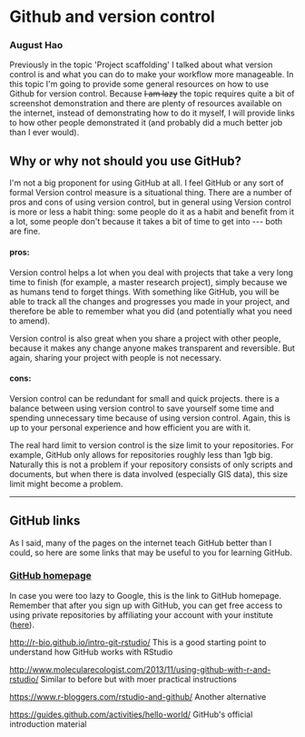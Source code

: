 
Github and version control
==========================

### August Hao

Previously in the topic 'Project scaffolding' I talked about what version control is and what you can do to make your workflow more manageable. In this topic I'm going to provide some general resources on how to use Github for version control. Because ~~I am lazy~~ the topic requires quite a bit of screenshot demonstration and there are plenty of resources available on the internet, instead of demonstrating how to do it myself, I will provide links to how other people demonstrated it (and probably did a much better job than I ever would).

Why or why not should you use GitHub?
-------------------------------------

I'm not a big proponent for using GitHub at all. I feel GitHub or any sort of formal Version control measure is a situational thing. There are a number of pros and cons of using version control, but in general using Version control is more or less a habit thing: some people do it as a habit and benefit from it a lot, some people don't because it takes a bit of time to get into --- both are fine.

#### pros:

Version control helps a lot when you deal with projects that take a very long time to finish (for example, a master research project), simply because we as humans tend to forget things. With something like GitHub, you will be able to track all the changes and progresses you made in your project, and therefore be able to remember what you did (and potentially what you need to amend).

Version control is also great when you share a project with other people, because it makes any change anyone makes transparent and reversible. But again, sharing your project with people is not necessary.

#### cons:

Version control can be redundant for small and quick projects. there is a balance between using version control to save yourself some time and spending unnecessary time because of using version control. Again, this is up to your personal experience and how efficient you are with it.

The real hard limit to version control is the size limit to your repositories. For example, GitHub only allows for repositories roughly less than 1gb big. Naturally this is not a problem if your repository consists of only scripts and documents, but when there is data involved (especially GIS data), this size limit might become a problem.

------------------------------------------------------------------------

GitHub links
------------

As I said, many of the pages on the internet teach GitHub better than I could, so here are some links that may be useful to you for learning GitHub.

### [GitHub homepage](https://github.com/)

In case you were too lazy to Google, this is the link to GitHub homepage. Remember that after you sign up with GitHub, you can get free access to using private repositories by affiliating your account with your institute ([here](https://education.github.com/)).

<http://r-bio.github.io/intro-git-rstudio/> This is a good starting point to understand how GitHub works with RStudio

<http://www.molecularecologist.com/2013/11/using-github-with-r-and-rstudio/> Similar to before but with moer practical instructions

<https://www.r-bloggers.com/rstudio-and-github/> Another alternative

<https://guides.github.com/activities/hello-world/> GitHub's official introduction material
